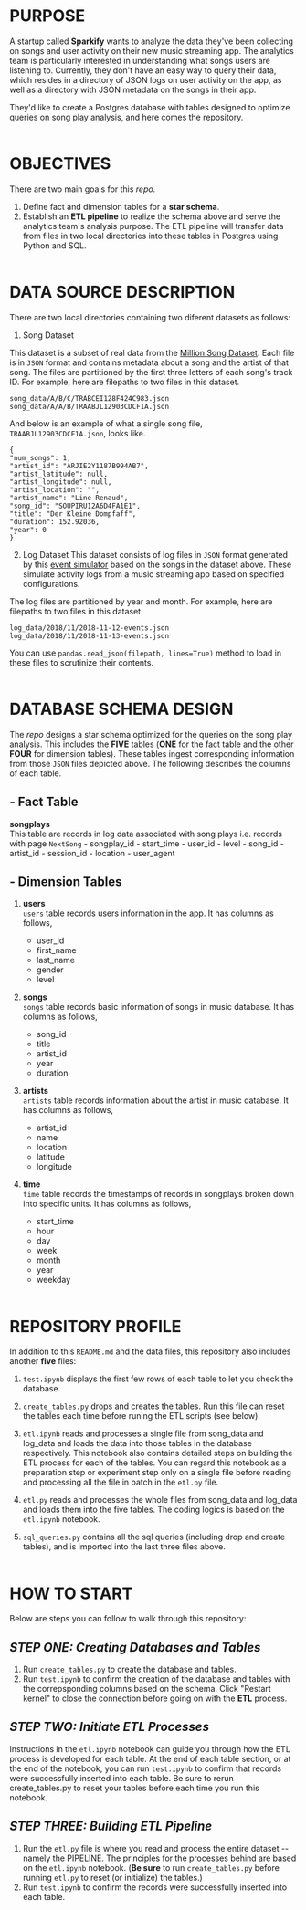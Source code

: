# PURPOSE

A startup called **Sparkify** wants to analyze the data they've been collecting on songs and user activity on their new music streaming app. The analytics team is particularly interested in understanding what songs users are listening to. Currently, they don't have an easy way to query their data, which resides in a directory of JSON logs on user activity on the app, as well as a directory with JSON metadata on the songs in their app.

They'd like to create a Postgres database with tables designed to optimize queries on song play analysis, and here comes the repository. 
<br></br>

# OBJECTIVES
There are two main goals for this *repo.*
1. Define fact and dimension tables for a **star schema**.
2. Establish an **ETL pipeline** to realize the schema above and serve the analytics team's analysis purpose. The ETL pipeline will transfer data from files in two local directories into these tables in Postgres using Python and SQL.
<br></br>

# DATA SOURCE DESCRIPTION

There are two local directories containing two diferent datasets as follows:

1. Song Dataset

This dataset is a subset of real data from the [Million Song Dataset](https://labrosa.ee.columbia.edu/millionsong/). Each file is in `JSON` format and contains metadata about a song and the artist of that song. The files are partitioned by the first three letters of each song's track ID. For example, here are filepaths to two files in this dataset.

```
song_data/A/B/C/TRABCEI128F424C983.json
song_data/A/A/B/TRAABJL12903CDCF1A.json
```
And below is an example of what a single song file, `TRAABJL12903CDCF1A.json`, looks like.

```
{
"num_songs": 1, 
"artist_id": "ARJIE2Y1187B994AB7", 
"artist_latitude": null, 
"artist_longitude": null, 
"artist_location": "", 
"artist_name": "Line Renaud", 
"song_id": "SOUPIRU12A6D4FA1E1", 
"title": "Der Kleine Dompfaff", 
"duration": 152.92036, 
"year": 0
}
```

2. Log Dataset
This dataset consists of log files in `JSON` format generated by this [event simulator](https://github.com/Interana/eventsim) based on the songs in the dataset above. These simulate activity logs from a music streaming app based on specified configurations.

The log files are partitioned by year and month. For example, here are filepaths to two files in this dataset.
```
log_data/2018/11/2018-11-12-events.json
log_data/2018/11/2018-11-13-events.json
```
You can use `pandas.read_json(filepath, lines=True)` method to load in these files to scrutinize their contents.
<br></br>  

# DATABASE SCHEMA DESIGN
The *repo* designs a star schema optimized for the queries on the song play analysis. This includes the **FIVE** tables (**ONE** for the fact table and the other **FOUR** for dimension tables). These tables ingest corresponding information from those `JSON` files depicted above. The following describes the columns of each table.

## - **Fact Table**
**songplays**  
This table are records in log data associated with song plays i.e. records with page `NextSong`
    - songplay_id
    - start_time
    - user_id
    - level
    - song_id
    - artist_id
    - session_id
    - location
    - user_agent

## - **Dimension Tables**

1. **users**  
`users` table records users information in the app. It has columns as follows,
   - user_id
   - first_name
   - last_name
   - gender
   - level

2. **songs**  
`songs` table records basic information of songs in music database. It has columns as follows,
   - song_id
   - title
   - artist_id
   - year
   - duration

3. **artists**  
`artists` table records information about the artist in music database. It has columns as follows,
   - artist_id
   - name
   - location
   - latitude
   - longitude

4. **time**  
`time` table records the timestamps of records in songplays broken down into specific units. It has columns as follows,
   - start_time
   - hour
   - day
   - week
   - month
   - year
   - weekday
<br></br> 

# REPOSITORY PROFILE
In addition to this `README.md` and the data files, this repository also includes another **five** files:  

1. `test.ipynb` displays the first few rows of each table to let you check the database.

2. `create_tables.py` drops and creates the tables. Run this file can reset the tables each time before runing the ETL scripts (see below).

3. `etl.ipynb` reads and processes a single file from song_data and log_data and loads the data into those tables in the database respectively. This notebook also contains detailed steps on building the ETL process for each of the tables. You can regard this notebook as a preparation step or experiment step only on a single file before reading and processing all the file in batch in the `etl.py` file.

4. `etl.py` reads and processes the whole files from song_data and log_data and loads them into the five tables. The coding logics is based on the `etl.ipynb` notebook.

5. `sql_queries.py` contains all the sql queries (including drop and create tables), and is imported into the last three files above.
<br></br>

# HOW TO START
Below are steps you can follow to walk through this repository:  
## *STEP ONE: Creating Databases and Tables* 
1. Run `create_tables.py` to create the database and tables.
2. Run `test.ipynb` to confirm the creation of the database and tables with the correpsponding columns based on the schema. Click "Restart kernel" to close the connection before going on with the **ETL** process.

## *STEP TWO: Initiate ETL Processes* 
Instructions in the `etl.ipynb` notebook can guide you through how the ETL process is developed for each table. At the end of each table section, or at the end of the notebook, you can run `test.ipynb` to confirm that records were successfully inserted into each table. Be sure to rerun create_tables.py to reset your tables before each time you run this notebook.

## *STEP THREE: Building ETL Pipeline* 
1. Run the `etl.py` file is where you read and process the entire dataset -- namely the PIPELINE. The principles for the processes behind are based on the `etl.ipynb` notebook. (**Be sure** to run `create_tables.py` before running `etl.py` to reset (or initialize) the tables.) 
2. Run `test.ipynb` to confirm the records were successfully inserted into each table.